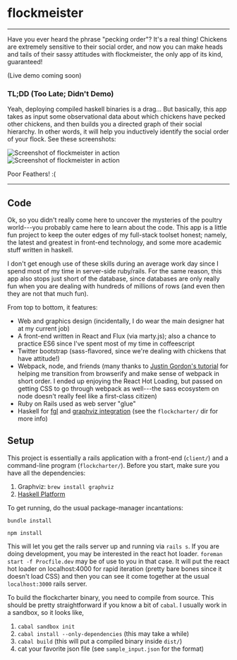 # flockmeister
---

Have you ever heard the phrase "pecking order"? It's a real thing! Chickens are extremely sensitive
to their social order, and now you can make heads and tails of their sassy attitudes with
flockmeister, the only app of its kind, guaranteed!

(Live demo coming soon)

### TL;DD (Too Late; Didn't Demo)

Yeah, deploying compiled haskell binaries is a drag... But basically, this app takes as input some
observational data about which chickens have pecked other chickens, and then builds you a directed
graph of their social hierarchy. In other words, it will help you inductively identify the social
order of your flock. See these screenshots:

![Screenshot of flockmeister in action](/../screenshots/screenshots/demo.png?raw=true)
![Screenshot of flockmeister in action](/../screenshots/screenshots/demo2.png?raw=true)

Poor Feathers! :(

---

## Code

Ok, so you didn't really come here to uncover the mysteries of the poultry world---you probably came
here to learn about the code. This app is a little fun project to keep the outer edges of my
full-stack toolset honest; namely, the latest and greatest in front-end technology, and some more
academic stuff written in haskell.

I don't get enough use of these skills during an average work day since I spend most of my time in
server-side ruby/rails. For the same reason, this app also stops just short of the database, since
databases are only really fun when you are dealing with hundreds of millions of rows (and even then
they are not that much fun).

From top to bottom, it features:

- Web and graphics design (incidentally, I do wear the main designer hat at my current job)
- A front-end written in React and Flux (via marty.js); also a chance to practice ES6 since I've
  spent most of my time in coffeescript
- Twitter bootstrap (sass-flavored, since we're dealing with chickens that have attitude!)
- Webpack, node, and friends (many thanks to [Justin Gordon's tutorial](https://github.com/justin808/react-webpack-rails-tutorial)
  for helping me transition from browserify and make sense of webpack in short order. I ended up
  enjoying the React Hot Loading, but passed on getting CSS to go through webpack as well---the
  sass ecosystem on node doesn't really feel like a first-class citizen)
- Ruby on Rails used as web server "glue"
- Haskell for [fgl](https://hackage.haskell.org/package/fgl) and [graphviz integration](https://hackage.haskell.org/package/graphviz)
  (see the `flockcharter/` dir for more info)


## Setup

This project is essentially a rails application with a front-end (`client/`) and a command-line
program (`flockcharter/`). Before you start, make sure you have all the dependencies:

1. Graphviz: `brew install graphviz`
2. [Haskell Platform](https://www.haskell.org/platform/)

To get running, do the usual package-manager incantations:

`bundle install`

`npm install`

This will let you get the rails server up and running via `rails s`. If you are doing development,
you may be interested in the react hot loader. `foreman start -f Procfile.dev` may be of use to you
in that case. It will put the react hot loader on localhost:4000 for rapid iteration (pretty bare
bones since it doesn't load CSS) and then you can see it come together at the usual `localhost:3000`
rails server.

To build the flockcharter binary, you need to compile from source. This should be pretty
straightforward if you know a bit of `cabal`. I usually work in a sandbox, so it looks like,

1. `cabal sandbox init`
2. `cabal install --only-dependencies` (this may take a while)
3. `cabal build` (this will put a compiled binary inside `dist/`)
4. cat your favorite json file (see `sample_input.json` for the format)
